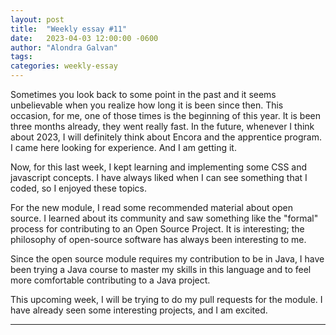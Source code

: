 ```yaml
---
layout: post
title:  "Weekly essay #11"
date:   2023-04-03 12:00:00 -0600
author: "Alondra Galvan"
tags:
categories: weekly-essay
---
```


Sometimes you look back to some point in the past and it seems unbelievable when you realize how long it is been since then. This occasion, for me, one of those times is the beginning of this year. It is been three months already, they went really fast. In the future, whenever I think about 2023, I will definitely think about Encora and the apprentice program. I came here looking for experience. And I am getting it. 


Now, for this last week, I kept learning and implementing some CSS and javascript concepts. I have always liked when I can see something that I coded, so I enjoyed these topics.


For the new module, I read some recommended material about open source. I learned about its community and saw something like the "formal" process for contributing to an Open Source Project. It is interesting; the philosophy of open-source software has always been interesting to me. 

Since the open source module requires my contribution to be in Java, I have been trying a Java course to master my skills in this language and to feel more comfortable contributing to a Java project.

This upcoming week, I will be trying to do my pull requests for the module. I have already seen some interesting projects, and I am excited.



***
